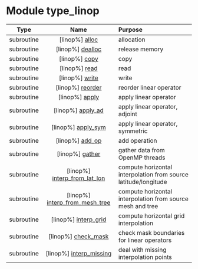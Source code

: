 # Module type_linop

| Type | Name | Purpose |
| :--: | :--: | :---------- |
| subroutine | [linop%] [alloc](https://github.com/benjaminmenetrier/bump-standalone/tree/master/src/type_linop.F90#L64) | allocation |
| subroutine | [linop%] [dealloc](https://github.com/benjaminmenetrier/bump-standalone/tree/master/src/type_linop.F90#L94) | release memory |
| subroutine | [linop%] [copy](https://github.com/benjaminmenetrier/bump-standalone/tree/master/src/type_linop.F90#L113) | copy |
| subroutine | [linop%] [read](https://github.com/benjaminmenetrier/bump-standalone/tree/master/src/type_linop.F90#L150) | read |
| subroutine | [linop%] [write](https://github.com/benjaminmenetrier/bump-standalone/tree/master/src/type_linop.F90#L206) | write |
| subroutine | [linop%] [reorder](https://github.com/benjaminmenetrier/bump-standalone/tree/master/src/type_linop.F90#L264) | reorder linear operator |
| subroutine | [linop%] [apply](https://github.com/benjaminmenetrier/bump-standalone/tree/master/src/type_linop.F90#L323) | apply linear operator |
| subroutine | [linop%] [apply_ad](https://github.com/benjaminmenetrier/bump-standalone/tree/master/src/type_linop.F90#L413) | apply linear operator, adjoint |
| subroutine | [linop%] [apply_sym](https://github.com/benjaminmenetrier/bump-standalone/tree/master/src/type_linop.F90#L469) | apply linear operator, symmetric |
| subroutine | [linop%] [add_op](https://github.com/benjaminmenetrier/bump-standalone/tree/master/src/type_linop.F90#L536) | add operation |
| subroutine | [linop%] [gather](https://github.com/benjaminmenetrier/bump-standalone/tree/master/src/type_linop.F90#L581) | gather data from OpenMP threads |
| subroutine | [linop%] [interp_from_lat_lon](https://github.com/benjaminmenetrier/bump-standalone/tree/master/src/type_linop.F90#L615) | compute horizontal interpolation from source latitude/longitude |
| subroutine | [linop%] [interp_from_mesh_tree](https://github.com/benjaminmenetrier/bump-standalone/tree/master/src/type_linop.F90#L691) | compute horizontal interpolation from source mesh and tree |
| subroutine | [linop%] [interp_grid](https://github.com/benjaminmenetrier/bump-standalone/tree/master/src/type_linop.F90#L905) | compute horizontal grid interpolation |
| subroutine | [linop%] [check_mask](https://github.com/benjaminmenetrier/bump-standalone/tree/master/src/type_linop.F90#L1050) | check mask boundaries for linear operators |
| subroutine | [linop%] [interp_missing](https://github.com/benjaminmenetrier/bump-standalone/tree/master/src/type_linop.F90#L1118) | deal with missing interpolation points |
